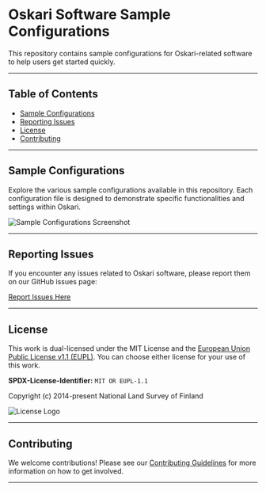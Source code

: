 # Oskari Software Sample Configurations

This repository contains sample configurations for Oskari-related software to help users get started quickly.

---

## Table of Contents

- [Sample Configurations](#sample-configurations)
- [Reporting Issues](#reporting-issues)
- [License](#license)
- [Contributing](#contributing)

---

## Sample Configurations

Explore the various sample configurations available in this repository. Each configuration file is designed to demonstrate specific functionalities and settings within Oskari. 

![Sample Configurations Screenshot](path/to/your/image.png) <!-- Replace with the path to your image -->

---

## Reporting Issues

If you encounter any issues related to Oskari software, please report them on our GitHub issues page:

[Report Issues Here](https://github.com/oskariorg/oskari-docs/issues)

---

## License

This work is dual-licensed under the MIT License and the [European Union Public License v1.1 (EUPL)](https://joinup.ec.europa.eu/software/page/eupl/licence-eupl). You can choose either license for your use of this work.

**SPDX-License-Identifier:** `MIT OR EUPL-1.1`

Copyright (c) 2014-present National Land Survey of Finland

![License Logo](path/to/license/logo.png) <!-- Replace with the path to your image -->

---

## Contributing

We welcome contributions! Please see our [Contributing Guidelines](path/to/contributing/guidelines) for more information on how to get involved.

---
